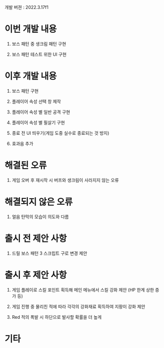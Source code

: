 개발 버젼 : 2022.3.17f1

# 이번 개발 내용

1. 보스 패턴 중 생크림 패턴 구현

1. 보스 패턴 테스트 위한 UI 구현

# 이후 개발 내용

1. 보스 패턴 구현

1. 플레이어 속성 선택 창 제작

1. 플레이어 속성 별 일반 공격 구현

1. 플레이어 속성 별 필살기 구현

1. 종료 전 UI 띄우기(게임 도중 실수로 종료되는 것 방지)

1. 효과음 추가

# 해결된 오류

1. 게임 오버 후 재시작 시 버프와 생크림이 사라지지 않는 오류

# 해결되지 않은 오류

1. 얼음 탄막의 모습이 의도와 다름

# 출시 전 제안 사항

1. 드릴 보스 패턴 3 스크립트 구로 변경 제안

# 출시 후 제안 사항

1. 게임 플레이로 스킬 포인트 획득해 메인 메뉴에서 스킬 강화 제안
(HP 한계 상한 증가 등)

1. 게임 진행 중 물리친 적에 따라 각각의 강화재료 획득하여 지팡이 강화 제안

1. Red 적의 폭발 시 하단으로 발사할 확률을 더 높게

# 기타